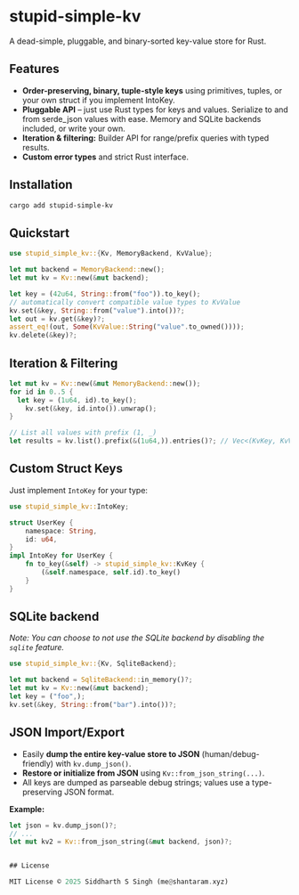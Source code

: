 # stupid-simple-kv

A dead-simple, pluggable, and binary-sorted key-value store for Rust.

## Features

- **Order-preserving, binary, tuple-style keys** using primitives, tuples, or
  your own struct if you implement IntoKey.
- **Pluggable API** – just use Rust types for keys and values. Serialize to and
  from serde_json values with ease. Memory and SQLite backends included, or
  write your own.
- **Iteration & filtering:** Builder API for range/prefix queries with typed
  results.
- **Custom error types** and strict Rust interface.

## Installation

```sh
cargo add stupid-simple-kv
```

## Quickstart

```rust
use stupid_simple_kv::{Kv, MemoryBackend, KvValue};

let mut backend = MemoryBackend::new();
let mut kv = Kv::new(&mut backend);

let key = (42u64, String::from("foo")).to_key();
// automatically convert compatible value types to KvValue
kv.set(&key, String::from("value").into())?;
let out = kv.get(&key)?;
assert_eq!(out, Some(KvValue::String("value".to_owned())));
kv.delete(&key)?;
```

## Iteration & Filtering

```rust
let mut kv = Kv::new(&mut MemoryBackend::new());
for id in 0..5 {
  let key = (1u64, id).to_key();
    kv.set(&key, id.into()).unwrap();
}

// List all values with prefix (1, _)
let results = kv.list().prefix(&(1u64,)).entries()?; // Vec<(KvKey, KvValue)>
```

## Custom Struct Keys

Just implement `IntoKey` for your type:

```rust
use stupid_simple_kv::IntoKey;

struct UserKey {
    namespace: String,
    id: u64,
}
impl IntoKey for UserKey {
    fn to_key(&self) -> stupid_simple_kv::KvKey {
        (&self.namespace, self.id).to_key()
    }
}
```

## SQLite backend

_Note: You can choose to not use the SQLite backend by disabling the `sqlite`
feature._

```rust
use stupid_simple_kv::{Kv, SqliteBackend};

let mut backend = SqliteBackend::in_memory()?;
let mut kv = Kv::new(&mut backend);
let key = ("foo",);
kv.set(&key, String::from("bar").into())?;
```

## JSON Import/Export

- Easily **dump the entire key-value store to JSON** (human/debug-friendly) with
  `kv.dump_json()`.
- **Restore or initialize from JSON** using `Kv::from_json_string(...)`.
- All keys are dumped as parseable debug strings; values use a type-preserving
  JSON format.

**Example:**

```rust
let json = kv.dump_json()?;
// ...
let mut kv2 = Kv::from_json_string(&mut backend, json)?;


## License

MIT License © 2025 Siddharth S Singh (me@shantaram.xyz)
```
